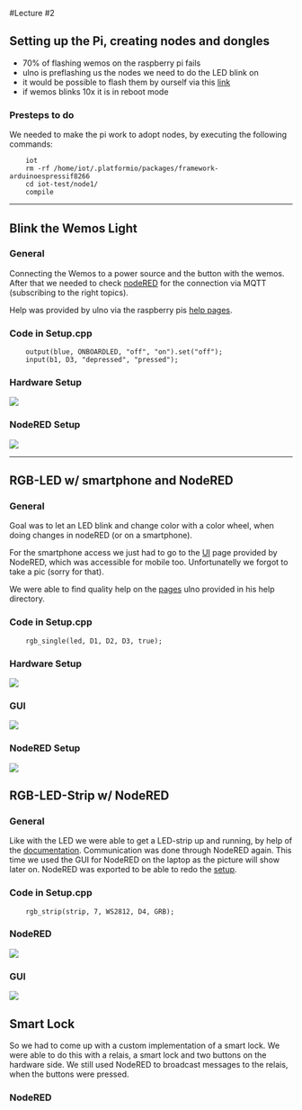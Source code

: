 #Lecture #2

## Setting up the Pi, creating nodes and dongles

- 70% of flashing wemos on the raspberry pi fails
- ulno is preflashing us the nodes we need to do the LED blink on
- it would be possible to flash them by ourself via this [link](https://github.com/iotempire/iotempower/blob/master/doc/installation.rst#installation-on-linux)
- if wemos blinks 10x it is in reboot mode

### Presteps to do

We needed to make the pi work to adopt nodes, by executing the following commands:
	
		iot
		rm -rf /home/iot/.platformio/packages/framework-arduinoespressif8266
		cd iot-test/node1/ 
 		compile
 
***

## Blink the Wemos Light
### General
Connecting the Wemos to a power source and the button with the wemos. After that we needed to check [nodeRED](challenge0/ex01_button_nodered.json) for the connection via MQTT (subscribing to the right topics).

Help was provided by ulno via the raspberry pis [help pages](https://iotgateway/doc/nodehelp/button).

### Code in Setup.cpp
		output(blue, ONBOARDLED, "off", "on").set("off");
		input(b1, D3, "depressed", "pressed");

### Hardware Setup
![](challenge0/hardware_button.jpg) 

### NodeRED Setup
![](challenge0/button.png)

***

## RGB-LED w/ smartphone and NodeRED
### General
Goal was to let an LED blink and change color with a color wheel, when doing changes in nodeRED (or on a smartphone).

For the smartphone access we just had to go to the [UI]() page provided by NodeRED, which was accessible for mobile too. Unfortunatelly we forgot to take a pic (sorry for that).

We were able to find quality help on the [pages](https://iotgateway/doc/node_help/rgb_single) ulno provided in his help directory.
 
### Code in Setup.cpp
 		rgb_single(led, D1, D2, D3, true);
 		
### Hardware Setup
![](challenge1/led.jpg)

### GUI
![](challenge1/led_smartphone.jpeg)

### NodeRED Setup
![](challenge1/rgb_led_nodered.png)
 		
## RGB-LED-Strip w/ NodeRED
### General
Like with the LED we were able to get a LED-strip up and running, by help of the [documentation](https://iotgateway/doc/node_help/rgb_strip). Communication was done through NodeRED again. This time we used the GUI for NodeRED on the laptop as the picture will show later on. NodeRED was exported to be able to redo the [setup](challenge2/led_strip.json).

### Code in Setup.cpp
		rgb_strip(strip, 7, WS2812, D4, GRB);
### NodeRED
![](challenge2/led_strip_nodered.png)
### GUI
![](challenge2/ledstrip.png)


## Smart Lock
So we had to come up with a custom implementation of a smart lock. We were able to do this with a relais, a smart lock and two buttons on the hardware side. We still used NodeRED to broadcast messages to the relais, when the buttons were pressed. 

### NodeRED

 
